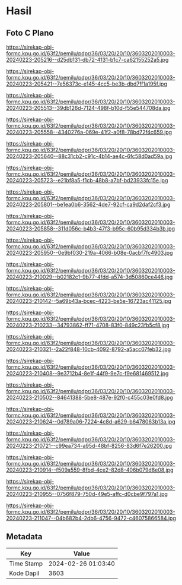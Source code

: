 # Hasil

## Foto C Plano

https://sirekap-obj-formc.kpu.go.id/63f2/pemilu/pdpr/36/03/20/20/10/3603202010003-20240223-205216--d25db131-db72-4131-b1c7-ca62155252a5.jpg

https://sirekap-obj-formc.kpu.go.id/63f2/pemilu/pdpr/36/03/20/20/10/3603202010003-20240223-205421--7e56373c-e145-4cc5-be3b-dbd7ff1a195f.jpg

https://sirekap-obj-formc.kpu.go.id/63f2/pemilu/pdpr/36/03/20/20/10/3603202010003-20240223-205513--39db126d-7124-498f-b10d-f55e544708da.jpg

https://sirekap-obj-formc.kpu.go.id/63f2/pemilu/pdpr/36/03/20/20/10/3603202010003-20240223-205558--4340276a-069e-41f2-a0f8-78bd72f4c659.jpg

https://sirekap-obj-formc.kpu.go.id/63f2/pemilu/pdpr/36/03/20/20/10/3603202010003-20240223-205640--88c31cb2-c91c-4b14-ae4c-6fc58d0ad59a.jpg

https://sirekap-obj-formc.kpu.go.id/63f2/pemilu/pdpr/36/03/20/20/10/3603202010003-20240223-205723--e21bf8a5-f1cb-48b8-a7bf-bd23933fc15e.jpg

https://sirekap-obj-formc.kpu.go.id/63f2/pemilu/pdpr/36/03/20/20/10/3603202010003-20240223-205801--be1ea0b6-3562-4de7-92cf-ca9d2daf2cf3.jpg

https://sirekap-obj-formc.kpu.go.id/63f2/pemilu/pdpr/36/03/20/20/10/3603202010003-20240223-205858--311d056c-b4b3-47f3-b95c-60b95d334b3b.jpg

https://sirekap-obj-formc.kpu.go.id/63f2/pemilu/pdpr/36/03/20/20/10/3603202010003-20240223-205950--0e9bf030-219a-4066-b08e-0acbf7fc4903.jpg

https://sirekap-obj-formc.kpu.go.id/63f2/pemilu/pdpr/36/03/20/20/10/3603202010003-20240223-210029--b02182c1-9b77-4fdd-a574-3d50860ce446.jpg

https://sirekap-obj-formc.kpu.go.id/63f2/pemilu/pdpr/36/03/20/20/10/3603202010003-20240223-210142--5a69b43a-bcec-4223-be5e-16723ac41125.jpg

https://sirekap-obj-formc.kpu.go.id/63f2/pemilu/pdpr/36/03/20/20/10/3603202010003-20240223-210233--34793862-ff71-4708-83f0-849c23fb5cf8.jpg

https://sirekap-obj-formc.kpu.go.id/63f2/pemilu/pdpr/36/03/20/20/10/3603202010003-20240223-210321--2a22f848-10cb-4092-8792-a5acc07feb32.jpg

https://sirekap-obj-formc.kpu.go.id/63f2/pemilu/pdpr/36/03/20/20/10/3603202010003-20240223-210408--9e3712b4-8e1f-44f9-9e7c-f9e681469512.jpg

https://sirekap-obj-formc.kpu.go.id/63f2/pemilu/pdpr/36/03/20/20/10/3603202010003-20240223-210502--84641388-5be8-487e-92f0-c455c03e0fd8.jpg

https://sirekap-obj-formc.kpu.go.id/63f2/pemilu/pdpr/36/03/20/20/10/3603202010003-20240223-210624--0d789a06-7224-4c8d-a629-b6478063b13a.jpg

https://sirekap-obj-formc.kpu.go.id/63f2/pemilu/pdpr/36/03/20/20/10/3603202010003-20240223-210721--c99ea734-a95d-48bf-8256-83d6f7e26200.jpg

https://sirekap-obj-formc.kpu.go.id/63f2/pemilu/pdpr/36/03/20/20/10/3603202010003-20240223-210914--f509a559-8fbd-4ce2-82d8-406b079d8e08.jpg

https://sirekap-obj-formc.kpu.go.id/63f2/pemilu/pdpr/36/03/20/20/10/3603202010003-20240223-210955--0756f879-750d-49e5-affc-d0cbe9f797a1.jpg

https://sirekap-obj-formc.kpu.go.id/63f2/pemilu/pdpr/36/03/20/20/10/3603202010003-20240223-211047--04b682b4-2db6-4756-9472-c46075866584.jpg


## Metadata

| Key        | Value               |
| ---------- | ------------------- |
| Time Stamp | 2024-02-26 01:03:40 |
| Kode Dapil | 3603                |



